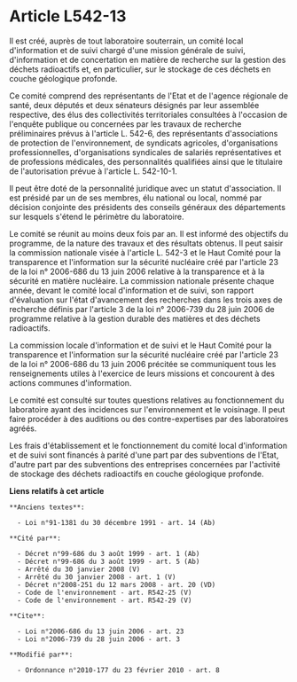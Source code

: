 # Article L542-13

Il est créé, auprès de tout laboratoire souterrain, un comité local d'information et de suivi chargé d'une mission générale
de suivi, d'information et de concertation en matière de recherche sur la gestion des déchets radioactifs et, en particulier,
sur le stockage de ces déchets en couche géologique profonde. 

Ce comité comprend des    représentants de l'Etat et de l'agence régionale de santé, deux députés et deux sénateurs désignés
par leur assemblée respective, des élus des collectivités territoriales consultées à l'occasion de l'enquête publique ou
concernées par les travaux de recherche préliminaires prévus à l'article L. 542-6, des représentants d'associations de
protection de l'environnement, de syndicats agricoles, d'organisations professionnelles, d'organisations syndicales de
salariés représentatives et de professions médicales, des personnalités qualifiées ainsi que le titulaire de l'autorisation
prévue à l'article L. 542-10-1. 

Il peut être doté de la personnalité juridique avec un statut d'association. Il est présidé par un de ses membres, élu
national ou local, nommé par décision conjointe des présidents des conseils généraux des départements sur lesquels s'étend le
périmètre du laboratoire. 

Le comité se réunit au moins deux fois par an. Il est informé des objectifs du programme, de la nature des travaux et des
résultats obtenus. Il peut saisir la commission nationale visée à l'article L. 542-3 et le Haut Comité pour la transparence
et l'information sur la sécurité nucléaire créé par l'article 23 de la loi n° 2006-686 du 13 juin 2006 relative à la
transparence et à la sécurité en matière nucléaire. La commission nationale présente chaque année, devant le comité local
d'information et de suivi, son rapport d'évaluation sur l'état d'avancement des recherches dans les trois axes de recherche
définis par l'article 3 de la loi n° 2006-739 du 28 juin 2006 de programme relative à la gestion durable des matières et des
déchets radioactifs. 

La commission locale d'information et de suivi et le Haut Comité pour la transparence et l'information sur la sécurité
nucléaire créé par l'article 23 de la loi n° 2006-686 du 13 juin 2006 précitée se communiquent tous les renseignements utiles
à l'exercice de leurs missions et concourent à des actions communes d'information. 

Le comité est consulté sur toutes questions relatives au fonctionnement du laboratoire ayant des incidences sur
l'environnement et le voisinage. Il peut faire procéder à des auditions ou des contre-expertises par des laboratoires
agréés. 

Les frais d'établissement et le fonctionnement du comité local d'information et de suivi sont financés à parité d'une part
par des subventions de l'Etat, d'autre part par des subventions des entreprises concernées par l'activité de stockage des
déchets radioactifs en couche géologique profonde.

**Liens relatifs à cet article**

	**Anciens textes**:

	  - Loi n°91-1381 du 30 décembre 1991 - art. 14 (Ab)

	**Cité par**:

	  - Décret n°99-686 du 3 août 1999 - art. 1 (Ab)
	  - Décret n°99-686 du 3 août 1999 - art. 5 (Ab)
	  - Arrêté du 30 janvier 2008 (V)
	  - Arrêté du 30 janvier 2008 - art. 1 (V)
	  - Décret n°2008-251 du 12 mars 2008 - art. 20 (VD)
	  - Code de l'environnement - art. R542-25 (V)
	  - Code de l'environnement - art. R542-29 (V)

	**Cite**:

	  - Loi n°2006-686 du 13 juin 2006 - art. 23
	  - Loi n°2006-739 du 28 juin 2006 - art. 3

	**Modifié par**:

	  - Ordonnance n°2010-177 du 23 février 2010 - art. 8
